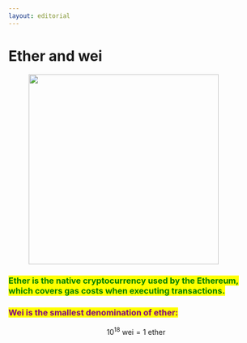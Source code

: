 ```yaml
---
layout: editorial
---
```


# Ether and wei

<figure><img src="../../../../../../../.gitbook/assets/pexels-btgl-♡-9375244.jpg" alt="" width="375"><figcaption></figcaption></figure>

### <mark style="color:green;">Ether is the native cryptocurrency used by the Ethereum, which covers gas costs when executing transactions.</mark>&#x20;

### <mark style="color:purple;">Wei is the smallest denomination of ether:</mark> <a href="#wei" id="wei"></a>

$$
10^{18}  \textrm{ wei} = 1 \textrm{ ether}
$$
